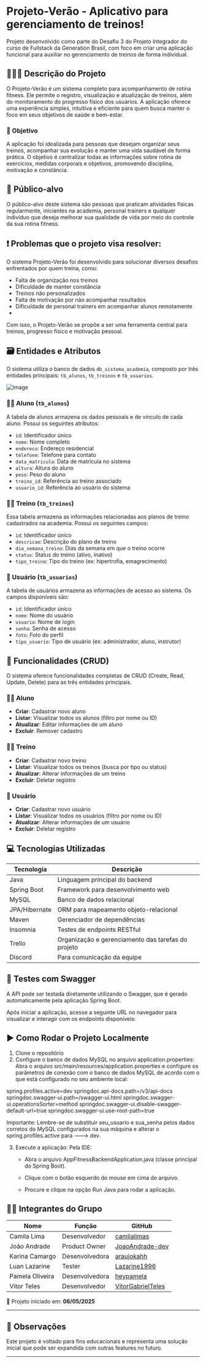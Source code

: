 # Projeto-Verão - Aplicativo para gerenciamento de treinos!

Projeto desenvolvido como parte do Desafio 3 do Projeto Integrador do curso de Fullstack da Generation Brasil, com foco em criar uma aplicação funcional para auxiliar no gerenciamento de treinos de forma individual.


## 👨‍👦‍👦 Descrição do Projeto

O Projeto-Verão é um sistema completo para acompanhamento de rotina fitness. Ele permite o registro, visualização e atualização de treinos, além do monitoramento do progresso físico dos usuários. A aplicação oferece uma experiência simples, intuitiva e eficiente para quem busca manter o foco em seus objetivos de saúde e bem-estar.


### 🎯 Objetivo

A aplicação foi idealizada para pessoas que desejam organizar seus treinos, acompanhar sua evolução e manter uma vida saudável de forma prática. O objetivo é centralizar todas as informações sobre rotina de exercícios, medidas corporais e objetivos, promovendo disciplina, motivação e constância.


## 👥 Público-alvo

O público-alvo deste sistema são pessoas que praticam atividades físicas regularmente, iniciantes na academia, personal trainers e qualquer indivíduo que deseja melhorar sua qualidade de vida por meio do controle da sua rotina fitness.


## ❗ Problemas que o projeto visa resolver:

O sistema Projeto-Verão foi desenvolvido para solucionar diversos desafios enfrentados por quem treina, como:

- Falta de organização nos treinos
- Dificuldade de manter constância
- Treinos não personalizados
- Falta de motivação por não acompanhar resultados
- Dificuldade de personal trainers em acompanhar alunos remotamente
- 
Com isso, o Projeto-Verão se propõe a ser uma ferramenta central para treinos, progresso físico e motivação pessoal.


## 🗃️ Entidades e Atributos
O sistema utiliza o banco de dados `db_sistema_academia`, composto por três entidades principais: `tb_alunos`, `tb_treinos` e `tb_usuarios`.

![Image](https://github.com/user-attachments/assets/e3d31507-f3d4-42ab-9eda-9e798696c17b)

### 🧍‍♂️ Aluno (`tb_alunos`)
A tabela de alunos armazena os dados pessoais e de vínculo de cada aluno. Possui os seguintes atributos:

- `id`: Identificador único  
- `nome`: Nome completo  
- `endereco`: Endereço residencial  
- `telefone`: Telefone para contato  
- `data_matricula`: Data de matrícula no sistema  
- `altura`: Altura do aluno  
- `peso`: Peso do aluno  
- `treino_id`: Referência ao treino associado  
- `usuario_id`: Referência ao usuário do sistema  

### 🏋️‍♀️ Treino (`tb_treinos`)
Essa tabela armazena as informações relacionadas aos planos de treino cadastrados na academia. Possui os seguintes campos:

- `id`: Identificador único  
- `descricao`: Descrição do plano de treino  
- `dia_semana_treino`: Dias da semana em que o treino ocorre  
- `status`: Status do treino (ativo, inativo)  
- `tipo_treino`: Tipo do treino (ex: hipertrofia, emagrecimento)  

### 👤 Usuário (`tb_usuarios`)
A tabela de usuários armazena as informações de acesso ao sistema. Os campos disponíveis são:

- `id`: Identificador único  
- `nome`: Nome do usuário  
- `usuario`: Nome de login  
- `senha`: Senha de acesso  
- `foto`: Foto do perfil  
- `tipo_usuario`: Tipo de usuário (ex: administrador, aluno, instrutor)
  

## 🔧 Funcionalidades (CRUD)

O sistema oferece funcionalidades completas de CRUD (Create, Read, Update, Delete) para as três entidades principais.

### 🧍‍♂️ Aluno
- **Criar**: Cadastrar novo aluno  
- **Listar**: Visualizar todos os alunos (filtro por nome ou ID)  
- **Atualizar**: Editar informações de um aluno  
- **Excluir**: Remover cadastro  

### 🏋️‍♀️ Treino
- **Criar**: Cadastrar novo treino  
- **Listar**: Visualizar todos os treinos (busca por tipo ou status)  
- **Atualizar**: Alterar informações de um treino  
- **Excluir**: Deletar registro  

### 👤 Usuário
- **Criar**: Cadastrar novo usuário  
- **Listar**: Visualizar todos os usuários (filtro por nome ou ID)  
- **Atualizar**: Alterar informações de um usuário  
- **Excluir**: Deletar registro  

## 💻 Tecnologias Utilizadas

| Tecnologia      | Descrição                                           |
|-----------------|-----------------------------------------------------|
| Java            | Linguagem principal do backend                      |
| Spring Boot     | Framework para desenvolvimento web                  |
| MySQL           | Banco de dados relacional                           |
| JPA/Hibernate   | ORM para mapeamento objeto-relacional               |
| Maven           | Gerenciador de dependências                         |
| Insomnia        | Testes de endpoints RESTful                         |
| Trello          | Organização e gerenciamento das tarefas do projeto  |
| Discord         | Para comunicação da equipe                          |


## 🧪 Testes com Swagger

A API pode ser testada diretamente utilizando o Swagger, que é gerado automaticamente pela aplicação Spring Boot.

Após iniciar a aplicação, acesse a seguinte URL no navegador para visualizar e interagir com os endpoints disponíveis:

## ▶️ Como Rodar o Projeto Localmente
1. Clone o repositório
2. Configure o banco de dados MySQL no arquivo application.properties:
    Abra o arquivo src/main/resources/application.properties e configure os parâmetros de conexão com o banco de dados MySQL de acordo com o que está configurado no seu ambiente local:


 spring.profiles.active=dev
springdoc.api-docs.path=/v3/api-docs
springdoc.swagger-ui.path=/swagger-ui.html
springdoc.swagger-ui.operationsSorter=method
springdoc.swagger-ui.disable-swagger-default-url=true
springdoc.swagger-ui.use-root-path=true

Importante: Lembre-se de substituir seu_usuario e sua_senha pelos dados corretos do MySQL configurados na sua máquina e alterar o spring.profiles.active para ---> dev.

3. Execute a aplicação:
    Pela IDE:
    - Abra o arquivo AppFitnessBackendApplication.java (classe principal do Spring Boot).

    - Clique com o botão esquerdo do mouse em cima do arquivo.

    - Procure e clique na opção Run Java para rodar a aplicação.



## 👨‍💻 Integrantes do Grupo

| Nome              | Função         | GitHub                                   |
|-------------------|----------------|-------------------------------------------|
| Camila Lima       | Desenvolvedor  | [camilalimas](https://github.com/camilalimas)|
| João Andrade      | Product Owner  | [JoaoAndrade-dev](https://github.com/JoaoAndrade-dev)|
| Karina Camargo    | Desenvolvedora | [araujokahh](https://github.com/araujokahh)|
| Luan Lazarine     | Tester         | [Lazarine1996](https://github.com/Lazarine1996)|
| Pamela Oliveira   | Desenvolvedora | [heypamela](https://github.com/heypamela)|
| Vitor Teles       | Desenvolvedor  | [VitorGabrielTeles](https://github.com/VitorGabrielTeles)|



📅 Projeto iniciado em: **06/05/2025**


---

## 📌 Observações

Este projeto é voltado para fins educacionais e representa uma solução inicial que pode ser expandida com outras features no futuro.

---
